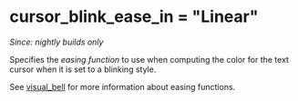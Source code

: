 # cursor_blink_ease_in = "Linear"

*Since: nightly builds only*

Specifies the *easing function* to use when computing the color
for the text cursor when it is set to a blinking style.

See [visual_bell](visual_bell.md) for more information about
easing functions.


